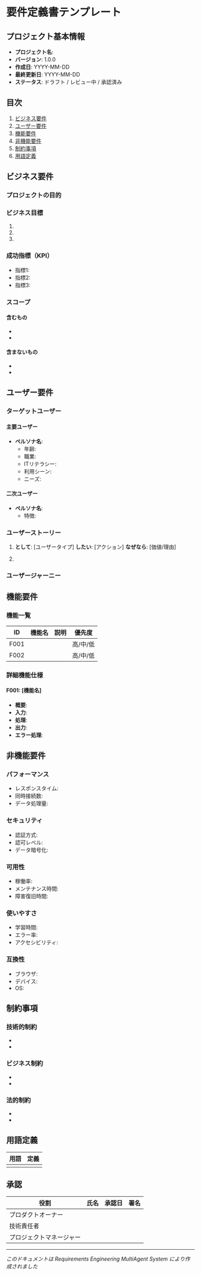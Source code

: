 # 要件定義書テンプレート

## プロジェクト基本情報
- **プロジェクト名**: 
- **バージョン**: 1.0.0
- **作成日**: YYYY-MM-DD
- **最終更新日**: YYYY-MM-DD
- **ステータス**: ドラフト / レビュー中 / 承認済み

## 目次
1. [ビジネス要件](#ビジネス要件)
2. [ユーザー要件](#ユーザー要件)
3. [機能要件](#機能要件)
4. [非機能要件](#非機能要件)
5. [制約事項](#制約事項)
6. [用語定義](#用語定義)

## ビジネス要件

### プロジェクトの目的
<!-- なぜこのシステムが必要なのか -->

### ビジネス目標
<!-- 達成したいビジネス上の目標 -->
1. 
2. 
3. 

### 成功指標（KPI）
<!-- どうなったら成功と言えるか -->
- 指標1: 
- 指標2: 
- 指標3: 

### スコープ
#### 含むもの
- 
- 

#### 含まないもの
- 
- 

## ユーザー要件

### ターゲットユーザー
#### 主要ユーザー
- **ペルソナ名**: 
  - 年齢: 
  - 職業: 
  - ITリテラシー: 
  - 利用シーン: 
  - ニーズ: 

#### 二次ユーザー
- **ペルソナ名**: 
  - 特徴: 

### ユーザーストーリー
<!-- ユーザー視点での要求 -->
1. **として**: [ユーザータイプ]
   **したい**: [アクション]
   **なぜなら**: [価値/理由]

2. 

### ユーザージャーニー
<!-- 主要なユーザーフローの説明 -->

## 機能要件

### 機能一覧
| ID | 機能名 | 説明 | 優先度 |
|----|--------|------|--------|
| F001 |  |  | 高/中/低 |
| F002 |  |  | 高/中/低 |

### 詳細機能仕様
#### F001: [機能名]
- **概要**: 
- **入力**: 
- **処理**: 
- **出力**: 
- **エラー処理**: 

## 非機能要件

### パフォーマンス
- レスポンスタイム: 
- 同時接続数: 
- データ処理量: 

### セキュリティ
- 認証方式: 
- 認可レベル: 
- データ暗号化: 

### 可用性
- 稼働率: 
- メンテナンス時間: 
- 障害復旧時間: 

### 使いやすさ
- 学習時間: 
- エラー率: 
- アクセシビリティ: 

### 互換性
- ブラウザ: 
- デバイス: 
- OS: 

## 制約事項

### 技術的制約
- 
- 

### ビジネス制約
- 
- 

### 法的制約
- 
- 

## 用語定義

| 用語 | 定義 |
|------|------|
|      |      |

## 承認

| 役割 | 氏名 | 承認日 | 署名 |
|------|------|--------|------|
| プロダクトオーナー |  |  |  |
| 技術責任者 |  |  |  |
| プロジェクトマネージャー |  |  |  |

---
*このドキュメントは Requirements Engineering MultiAgent System により作成されました*